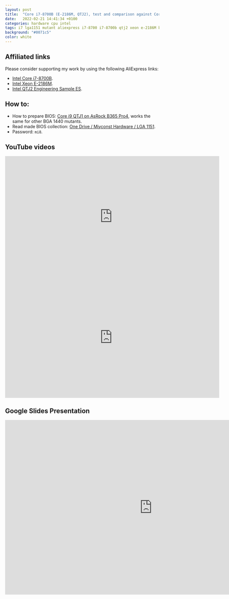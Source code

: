 ```yaml
---
layout: post
title:  "Core i7-8700B (E-2186M, QTJ2), test and comparison against Core i5-10400 & Xeon E5-2690 V3"
date:   2022-02-21 14:41:34 +0100
categories: hardware cpu intel
tags: i7 lga1151 mutant aliexpress i7-8700 i7-8700b qtj2 xeon e-2186M bga1440
background: "#0071c5"
color: white
---
```


## Affiliated links

Please consider supporting my work by using the following AliExpress links:

- [Intel Core i7-8700B](https://s.click.aliexpress.com/e/_ABdPiB).
- [Intel Xeon E-2186M](https://s.click.aliexpress.com/e/_Aa3p0L).
- [Intel QTJ2 Engineering Sample ES](https://s.click.aliexpress.com/e/_9RqOI7).

## How to:

- How to prepare BIOS: [Core i9 QTJ1 on AsRock B365 Pro4](https://www.miyconst.com/Blog/View/2095/core-i9-qtj1-on-asrock-b365-pro4), works the same for other BGA 1440 mutants.
- Read made BIOS collection: [One Drive / Miyconst Hardware / LGA 1151](https://1drv.ms/u/s!AtZZXDjjb94kgaBNzu_leKHHQzHKdQ?e=sVNfe6).
- Password: `mi8`.

## YouTube videos

<iframe width="700" height="394" src="https://www.youtube.com/embed/9lMD0CZ3iFY" title="YouTube video player" frameborder="0" allow="accelerometer; autoplay; clipboard-write; encrypted-media; gyroscope; picture-in-picture" allowfullscreen></iframe>

<iframe width="700" height="394" src="https://www.youtube.com/embed/bzCXr5Gemuo" title="YouTube video player" frameborder="0" allow="accelerometer; autoplay; clipboard-write; encrypted-media; gyroscope; picture-in-picture" allowfullscreen></iframe>

## Google Slides Presentation

<iframe src="https://docs.google.com/presentation/d/e/2PACX-1vRkD8kpBBgC_cF0sE58ij6rvgbYBu2CBEdVRK43I6u6bmwOjpxdFGAYSF2mrk29d02ZU4iGMsyBVYLi/embed?start=false&loop=false&delayms=60000" frameborder="0" width="960" height="569" allowfullscreen="true" mozallowfullscreen="true" webkitallowfullscreen="true"></iframe>